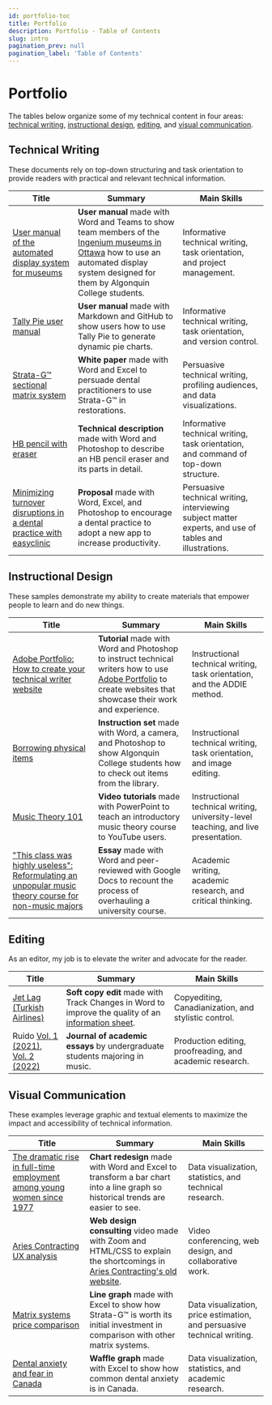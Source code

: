 ```yaml
---
id: portfolio-toc
title: Portfolio
description: Portfolio - Table of Contents
slug: intro
pagination_prev: null
pagination_label: 'Table of Contents'
---
```


# Portfolio

The tables below organize some of my technical content in four areas: [technical writing](#technical-writing), [instructional design](#instructional-design), [editing](#editing), and [visual communication](#visual-communication).

## Technical Writing

These documents rely on top-down structuring and task orientation to provide readers with practical and relevant technical information.

| Title | Summary | Main Skills |
|-------|---------|-------------|
| [User manual of the automated display system for museums](./technical-writing/automated-display-system) | **User manual** made with Word and Teams to show team members of the [Ingenium museums in Ottawa](https://ingeniumcanada.org/) how to use an automated display system designed for them by Algonquin College students. | Informative technical writing, task orientation, and project management. | 
| [Tally Pie user manual](./technical-writing/tally-pie-manual) | **User manual** made with Markdown and GitHub to show users how to use Tally Pie to generate dynamic pie charts. | Informative technical writing, task orientation, and version control. | 
| [Strata-G&trade; sectional matrix system](./technical-writing/strata-g-matrix-system) | **White paper** made with Word and Excel to persuade dental practitioners to use Strata-G&trade; in restorations. | Persuasive technical writing, profiling audiences, and data visualizations. |
| [HB pencil with eraser](./technical-writing/hb-pencil-with-eraser) | **Technical description** made with Word and Photoshop to describe an HB pencil eraser and its parts in detail. | Informative technical writing, task orientation, and command of top-down structure. |  
| [Minimizing turnover disruptions in a dental practice with easyclinic](./technical-writing/minimizing-turnover-disruptions) | **Proposal** made with Word, Excel, and Photoshop to encourage a dental practice to adopt a new app to increase productivity. | Persuasive technical writing, interviewing subject matter experts, and use of tables and illustrations. |

## Instructional Design

These samples demonstrate my ability to create materials that empower people to learn and do new things.

| Title | Summary | Main Skills |
|-------|---------|-------------|
| [Adobe Portfolio: How to create your technical writer website](./instructional-design/create-your-technical-writer-website) | **Tutorial** made with Word and Photoshop to instruct technical writers how to use [Adobe Portfolio](https://portfolio.adobe.com/) to create websites that showcase their work and experience. | Instructional technical writing, task orientation, and the ADDIE method. | 
| [Borrowing physical items](./instructional-design/borrowing-physical-items) | **Instruction set** made with Word, a camera, and Photoshop to show Algonquin College students how to check out items from the library. | Instructional technical writing, task orientation, and image editing. |
| [Music Theory 101](https://www.youtube.com/@musictheory1017/videos) | **Video tutorials** made with PowerPoint to teach an introductory music theory course to YouTube users. | Instructional technical writing, university-level teaching, and live presentation. |  
| ["This class was highly useless": Reformulating an unpopular music theory course for non-music majors](https://ojs.library.osu.edu/index.php/engagingstudents/article/view/7694/6331) | **Essay** made with Word and peer-reviewed with Google Docs to recount the process of overhauling a university course. | Academic writing, academic research, and critical thinking. |  

## Editing

As an editor, my job is to elevate the writer and advocate for the reader.  

| Title | Summary | Main Skills |
|-------|---------|-------------|
| [Jet Lag (Turkish Airlines)](./editing/jet-lag-edit) | **Soft copy edit** made with Track Changes in Word to improve the quality of an [information sheet](https://web.archive.org/web/20160521012916/http:/www.turkishairlines.com/en-int/travel-information/frequently-asked-questions/flight-and-health/other-situations). | Copyediting, Canadianization, and stylistic control. |
| Ruido [Vol. 1 (2021)](https://www.academia.edu/81092863/Ruido_Revista_de_ensayos_musicales_vol_1_), [Vol. 2 (2022)](https://www.academia.edu/86200138/Ruido_Revista_de_ensayos_musicales_vol_2_) | **Journal of academic essays** by undergraduate students majoring in music. | Production editing, proofreading, and academic research. | 


## Visual Communication

These examples leverage graphic and textual elements to maximize the impact and accessibility of technical information.

| Title | Summary | Main Skills |
|-------|---------|-------------|
| [The dramatic rise in full-time employment among young women since 1977](./visual-communication/rise-in-female-employment) | **Chart redesign** made with Word and Excel to transform a bar chart into a line graph so historical trends are easier to see. | Data visualization, statistics, and technical research. |   
| [Aries Contracting UX analysis](https://www.youtube.com/watch?v=hxfuE5T9-hQ) | **Web design consulting** video made with Zoom and HTML/CSS to explain the shortcomings in [Aries Contracting's old website](http://web.archive.org/web/20231031211244/https://www.ariescontracting.com/). | Video conferencing, web design, and collaborative work. |  
| [Matrix systems price comparison](./visual-communication/matrix-price-comparison) | **Line graph** made with Excel to show how Strata-G&trade; is worth its initial investment in comparison with other matrix systems. | Data visualization, price estimation, and persuasive technical writing. | 
| [Dental anxiety and fear in Canada](./visual-communication/dental-anxiety-and-fear-in-canada) | **Waffle graph** made with Excel to show how common dental anxiety is in Canada. | Data visualization, statistics, and academic research. | 
